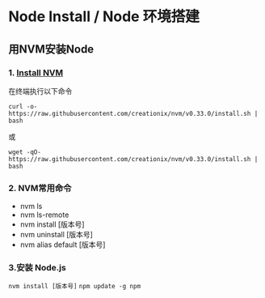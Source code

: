 # Node Install / Node 环境搭建

## 用NVM安装Node

### 1. [Install NVM](https://github.com/creationix/nvm)
在终端执行以下命令

`curl -o- https://raw.githubusercontent.com/creationix/nvm/v0.33.0/install.sh | bash`

或

`wget -qO- https://raw.githubusercontent.com/creationix/nvm/v0.33.0/install.sh | bash`


### 2. NVM常用命令
* nvm ls
* nvm ls-remote
* nvm install [版本号]
* nvm uninstall [版本号]
* nvm alias default [版本号]

### 3.安装 Node.js
`nvm install [版本号]`
`npm update -g npm`
